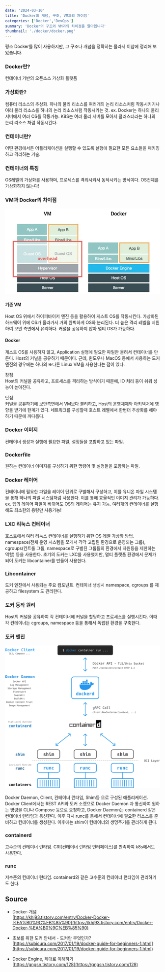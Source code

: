 ```yaml
---
date: '2024-03-10'
title: 'Docker의 개념, 구조, VM과의 차이점'
categories: ['Docker','DevOps']
summary: 'Docker의 구조와 VM과의 차이점을 알아봅니다'
thumbnail: './docker/docker.png'
---
```


평소 Docker를 많이 사용하지만, 그 구조나 개념을 정확히는 몰라서 이참에 정리해 보았습니다.

### Docker란?

컨테이너 기반의 오픈소스 가상화 플랫폼

### 가상화란?

컴퓨터 리소스의 추상화. 하나의 물리 리소스를 여러개의 논리 리소스처럼 작동시키기나 여러 물리 리소스를 하나의 논리 리소스처럼 작동시키는 것.
ex. Docker는 하나의 물리 서버에서 여러 OS를 작동가능. K8S는 여러 물리 서버를 모아서 클러스터라는 하나의 논리 리소스 처럼 작동시킨다.

### 컨테이너란?

어떤 환경에서든 어플리케이션을 실행할 수 있도록 실행에 필요한 모든 요소들을 패키징하고 격리하는 기술.

### 컨테이너의 특징

OS레벨의 가상화를 사용하며, 프로세스를 격리시켜서 동작시키는 방식이다. OS전체를 가상화하지 않는다! 

### VM과 Docker의 차이점

![0](./docker/docker_ar.jpg)

#### 기존 VM

Host OS 위에서 하이퍼바이저 엔진 등을 활용하여 게스트 OS를 작동시킨다. 가상화된 하드웨어 위에 OS가 올라가서 거의 완벽하게 OS와 분리된다.
더 높은 격리 레벨을 지원하여 보안 측면에서 유리하다. 커널을 공유하지 않아 멀티 OS가 가능하다.

#### Docker

게스트 OS를 사용하지 않고, Application 실행에 필요한 파일만 올려서 컨테이너를 만든다. Host의 커널을 공유하기 때문이다.
근데, 윈도우나 MacOS 등에서 사용하는 도커 엔진의 경우에는 하나의 또다른 Linux VM을 사용한다는 점이 있다.

장점  
Host의 커널을 공유하고, 프로세스를 격리하는 방식이기 때문에, IO 처리 등이 쉬워 성능이 높아진다.

단점  
커널을 공유하기에 보안측면에서 VM보다 불리하고, Host의 운영체제와 아키텍처에 영향을 받기에 한계가 있다.
네트워크를 구성할때 호스트 레벨에서 한번더 추상화를 해야하기 때문에 까다롭다.

### Docker 이미지

컨테이너 생성과 실행에 필요한 파일, 설정들을 포함하고 있는 파일. 

### Dockerfile

원하는 컨테이너 이미지를 구성하기 위한 명령어 및 설정들을 포함하는 파일.

### Docker 레이어

컨테이너에 필요한 파일을 레이어 단위로 구별해서 구성하고, 이를 유니온 파일 시스템을 통해 하나의 파일 시스템처럼 사용한다. 이를 통해 효율적인 이미지 관리가 가능하다.  
ex. 앱의 레이어 파일이 바뀌어도 OS의 레이어는 유지 가능. 여러개의 컨테이너를 실행해도 최소한의 용량만 사용가능!

### LXC 리눅스 컨테이너

호스트에서 여러 리눅스 컨테이너를 실행하기 위한 OS 레벨 가상화 방법. namespace(전체 운영 시스템을 쪼개서 각각 고립된 환경으로 운영되는 그룹), cgroups(컨트롤 그룹, namespace로 구별된 그룹들의 환경에서 자원등을 제한하는 역할) 등을 사용한다. 초기의 도커는 LXC를 사용했지만, 멀티 플랫폼 환경에서 문제가 되어 도커는 libcontainer를 만들어 사용한다.  

### Libcontainer

도커 엔진에서 사용되는 주요 컴포넌트. 컨테이너 생성시 namespace, cgroups 를 제공하고 filesystem 도 관리한다. 

### 도커 동작 원리

Host의 커널을 공유하여 각 컨테이너에 커널을 할당하고 프로세스를 실행시킨다. 이때 각 컨테이너는 cgroups, namespace 등을 통해서 독립된 환경을 구축한다.

### 도커 엔진

![1](./docker/docker_en.png)  
\
Docker Daemon, Client, 컨테이너 런타임, Shim등 으로 구성된 애플리케이션. 
Docker Client에서는 REST API와 도커 소켓으로 Docker Daemon 과 통신하여 원하는 명령을 CLI나 Compose 등으로 요청하고, 
Docker Daemon는 containerd 같은 컨테이너 런타임과 통신한다. 이후 다시 runc를 통해서 컨테이너에 필요한 리소스를 준비하고 컨테이너를 생성한다.
이후에는 shim이 컨테이너의 생명주기를 관리하게 된다.


### containerd

고수준의 컨테이너 런타임. CRI(컨테이너 런타임 인터페이스)를 만족하여 k8s에서도 사용한다.

### runc

저수준의 컨테이너 런타임. containerd와 같은 고수준의 컨테이너 런타임이 관리하기도 한다.

## Source

- Docker-개념  
  [https://khj93.tistory.com/entry/Docker-Docker-%EA%B0%9C%EB%85%90](https://khj93.tistory.com/entry/Docker-Docker-%EA%B0%9C%EB%85%90)

- 초보를 위한 도커 안내서 - 도커란 무엇인가?  
  [https://subicura.com/2017/01/19/docker-guide-for-beginners-1.html](https://subicura.com/2017/01/19/docker-guide-for-beginners-1.html)

- Docker Engine, 제대로 이해하기  
  [https://gngsn.tistory.com/128](https://gngsn.tistory.com/128)